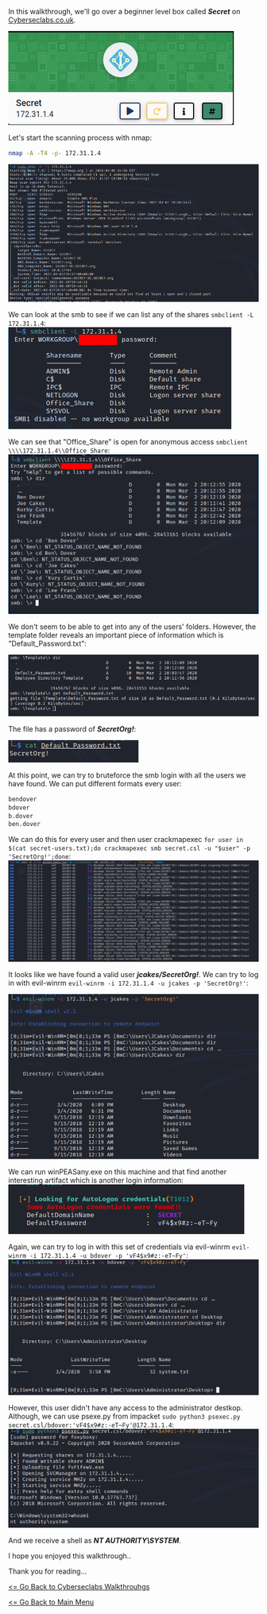 In this walkthrough, we'll go over a beginner level box called ***Secret*** on [Cyberseclabs.co.uk](https://www.cyberseclabs.co.uk).

![Secret IP](secretIP.png)

Let's start the scanning process with nmap:
```bash
nmap -A -T4 -p- 172.31.1.4
```
![Secret nmap](secretnmap.png)

We can look at the smb to see if we can list any of the shares `smbclient -L 172.31.1.4`:
![Secret smbclient](secretsmbclient.png)

We can see that "Office_Share" is open for anonymous access `smbclient \\\\172.31.1.4\\Office_Share`:
![Secret share](secretofficeshare.png)

We don't seem to be able to get into any of the users' folders. However, the template folder reveals an important piece of information which is "Default_Password.txt":

![Secret templates](secrettemplates.png)

The file has a password of ***SecretOrg!***:

![Secret password](secretpassword.png)

At this point, we can try to bruteforce the smb login with all the users we have found. We can put different formats every user:
```bash
bendover
bdover
b.dover
ben.dover
```
We can do this for every user and then user crackmapexec `for user in $(cat secret-users.txt);do crackmapexec smb secret.csl -u "$user" -p 'SecretOrg!';done`:
![Secret CME](secretcme.png)

It looks like we have found a valid user ***jcakes/SecretOrg!***. We can try to log in with evil-winrm `evil-winrm -i 172.31.1.4 -u jcakes -p 'SecretOrg!'`:

![Secret Evil-Winrm](secretevil-winrm.png)

We can run winPEASany.exe on this machine and that find another interesting artifact which is another login information:
![Secret winPEAS](secretwinPEAS.png)

Again, we can try to log in with this set of credentials via evil-winrm `evil-winrm -i 172.31.1.4 -u bdover -p 'vF4$x9#z:-eT~Fy'`:
![Secret bdover](secretbdover.png)

However, this user didn't have any access to the administrator destkop. Although, we can use psexe.py from impacket `sudo python3 psexec.py secret.csl/bdover:'vF4$x9#z:-eT~Fy'@172.31.1.4`:
![Secret psexec.py](secretroot.png)

And we receive a shell as ***NT AUTHORITY\SYSTEM***.

I hope you enjoyed this walkthrough..

Thank you for reading...

[<= Go Back to Cyberseclabs Walkthrouhgs](CyberseclabsWalkthroughs.md)

[<= Go Back to Main Menu](index.md)
